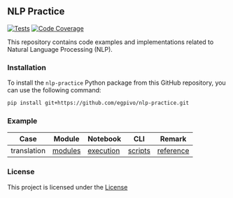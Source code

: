 ## NLP Practice

[![Tests](https://github.com/egpivo/nlp-practice/workflows/CI/badge.svg)](https://github.com/egpivo/nlp-practice/actions)
[![Code Coverage](https://codecov.io/gh/egpivo/nlp-practice/branch/main/graph/badge.svg)](https://codecov.io/gh/egpivo/nlp-practice)

This repository contains code examples and implementations related to Natural Language Processing (NLP).

### Installation

To install the `nlp-practice` Python package from this GitHub repository, you can use the following command:

```bash
pip install git+https://github.com/egpivo/nlp-practice.git
```

### Example

| Case | Module                                     | Notebook                                                            | CLI                                         | Remark                                                                                    |
|------|--------------------------------------------|---------------------------------------------------------------------|---------------------------------------------|-------------------------------------------------------------------------------------------|
| translation | [modules](nlp_practice/case/translation)   | [execution](examples/translation/notebooks/seq2seq/execution.ipynb) | [scripts](examples/translation/seq2seq/cli) | [reference](https://pytorch.org/tutorials/intermediate/seq2seq_translation_tutorial.html) |

### License

This project is licensed under the [License](LICENSE)
